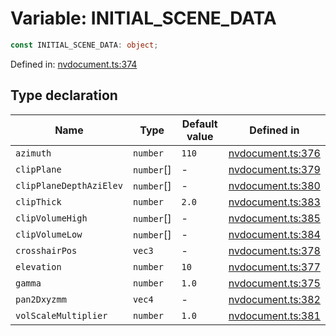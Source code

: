 # Variable: INITIAL_SCENE_DATA

```ts
const INITIAL_SCENE_DATA: object;
```

Defined in: [nvdocument.ts:374](https://github.com/niivue/niivue/blob/main/packages/niivue/src/nvdocument.ts#L374)

## Type declaration

| Name                                                       | Type       | Default value | Defined in                                                                                             |
| ---------------------------------------------------------- | ---------- | ------------- | ------------------------------------------------------------------------------------------------------ |
| <a id="azimuth"></a> `azimuth`                             | `number`   | `110`         | [nvdocument.ts:376](https://github.com/niivue/niivue/blob/main/packages/niivue/src/nvdocument.ts#L376) |
| <a id="clipplane"></a> `clipPlane`                         | `number`[] | -             | [nvdocument.ts:379](https://github.com/niivue/niivue/blob/main/packages/niivue/src/nvdocument.ts#L379) |
| <a id="clipplanedepthazielev"></a> `clipPlaneDepthAziElev` | `number`[] | -             | [nvdocument.ts:380](https://github.com/niivue/niivue/blob/main/packages/niivue/src/nvdocument.ts#L380) |
| <a id="clipthick"></a> `clipThick`                         | `number`   | `2.0`         | [nvdocument.ts:383](https://github.com/niivue/niivue/blob/main/packages/niivue/src/nvdocument.ts#L383) |
| <a id="clipvolumehigh"></a> `clipVolumeHigh`               | `number`[] | -             | [nvdocument.ts:385](https://github.com/niivue/niivue/blob/main/packages/niivue/src/nvdocument.ts#L385) |
| <a id="clipvolumelow"></a> `clipVolumeLow`                 | `number`[] | -             | [nvdocument.ts:384](https://github.com/niivue/niivue/blob/main/packages/niivue/src/nvdocument.ts#L384) |
| <a id="crosshairpos"></a> `crosshairPos`                   | `vec3`     | -             | [nvdocument.ts:378](https://github.com/niivue/niivue/blob/main/packages/niivue/src/nvdocument.ts#L378) |
| <a id="elevation"></a> `elevation`                         | `number`   | `10`          | [nvdocument.ts:377](https://github.com/niivue/niivue/blob/main/packages/niivue/src/nvdocument.ts#L377) |
| <a id="gamma"></a> `gamma`                                 | `number`   | `1.0`         | [nvdocument.ts:375](https://github.com/niivue/niivue/blob/main/packages/niivue/src/nvdocument.ts#L375) |
| <a id="pan2dxyzmm"></a> `pan2Dxyzmm`                       | `vec4`     | -             | [nvdocument.ts:382](https://github.com/niivue/niivue/blob/main/packages/niivue/src/nvdocument.ts#L382) |
| <a id="volscalemultiplier"></a> `volScaleMultiplier`       | `number`   | `1.0`         | [nvdocument.ts:381](https://github.com/niivue/niivue/blob/main/packages/niivue/src/nvdocument.ts#L381) |

